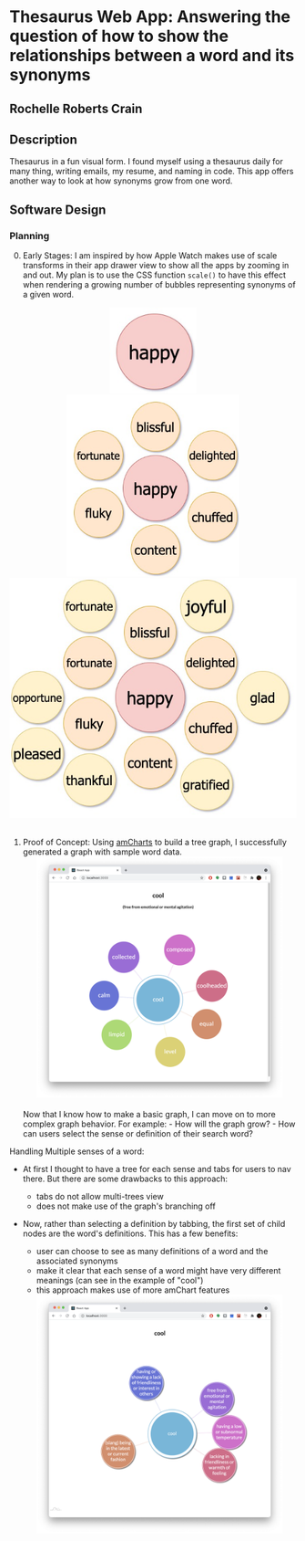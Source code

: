 # Thesaurus Web App: Answering the question of how to show the relationships between a word and its synonyms

## Rochelle Roberts Crain

## Description

Thesaurus in a fun visual form. I found myself using a thesaurus daily for many thing, writing emails, my resume, and naming in code. This app offers another way to look at how synonyms grow from one word.

## Software Design

### Planning

0. Early Stages:
   I am inspired by how Apple Watch makes use of scale transforms in their app drawer view to show all the apps by zooming in and out. My plan is to use the CSS function `scale()` to have this effect when rendering a growing number of bubbles representing synonyms of a given word.

<div align="center">

<img src="images/bubbles-init.jpeg" alt="input section" width="30%"/>
<br>
<img src="images/bubbles-one-level.jpeg" alt="output section" width="60%"/>
<br>
<img src="images/bubbles-two-levels.jpeg" alt="output section" width="100%"/>

</div>
<br>

1. Proof of Concept:
   Using [amCharts](https://www.amcharts.com/docs/v4/) to build a tree graph, I successfully generated a graph with sample word data.
   <div align="center">
   <img src="images/HomeView1.png" alt="screenshot of a word tree graph" width="90%"/>
    </div>
    <br>
   Now that I know how to make a basic graph, I can move on to more complex graph behavior. For example:
     - How will the graph grow?
     - How can users select the sense or definition of their search word?

Handling Multiple senses of a word:
- At first I thought to have a tree for each sense and tabs for users to nav there. But there are some drawbacks to this approach:
  - tabs do not allow multi-trees view
  - does not make use of the graph's branching off
- Now, rather than selecting a definition by tabbing, the first set of child nodes are the word's definitions. This has a few benefits:
  - user can choose to see as many definitions of a word and the associated synonyms
  - make it clear that each sense of a word might have very different meanings (can see in the example of "cool")
  - this approach makes use of more amChart features

   <div align="center">
   <img src="images/HomeView2-wrapped-labels.png" alt="screenshot, nodes have wrapped labels" width="90%"/>
    </div>
    <br>
